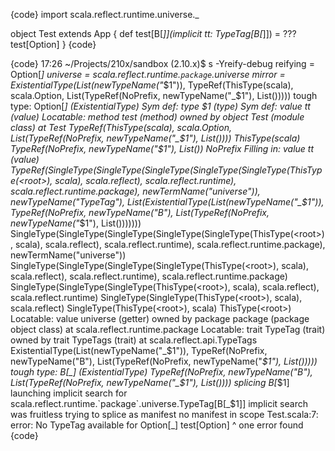 {code}
import scala.reflect.runtime.universe._

object Test extends App {
  def test[B[_]](implicit tt: TypeTag[B[_]]) = ???
  test[Option]
}
{code}

{code}
17:26 ~/Projects/210x/sandbox (2.10.x)$ s -Yreify-debug
reifying = Option[_]
universe = scala.reflect.runtime.`package`.universe
mirror = <empty>
ExistentialType(List(newTypeName("_$1")), TypeRef(ThisType(scala), scala.Option, List(TypeRef(NoPrefix, newTypeName("_$1"), List()))))
tough type: Option[_] (ExistentialType)
Sym def: type _$1 (type)
Sym def: value tt (value)
Locatable: method test (method) owned by object Test (module class) at Test
TypeRef(ThisType(scala), scala.Option, List(TypeRef(NoPrefix, newTypeName("_$1"), List())))
ThisType(scala)
TypeRef(NoPrefix, newTypeName("_$1"), List())
NoPrefix
Filling in: value tt (value)
TypeRef(SingleType(SingleType(SingleType(SingleType(SingleType(ThisType(<root>), scala), scala.reflect), scala.reflect.runtime), scala.reflect.runtime.package), newTermName("universe")), newTypeName("TypeTag"), List(ExistentialType(List(newTypeName("_$1")), TypeRef(NoPrefix, newTypeName("B"), List(TypeRef(NoPrefix, newTypeName("_$1"), List()))))))
SingleType(SingleType(SingleType(SingleType(SingleType(ThisType(<root>), scala), scala.reflect), scala.reflect.runtime), scala.reflect.runtime.package), newTermName("universe"))
SingleType(SingleType(SingleType(SingleType(ThisType(<root>), scala), scala.reflect), scala.reflect.runtime), scala.reflect.runtime.package)
SingleType(SingleType(SingleType(ThisType(<root>), scala), scala.reflect), scala.reflect.runtime)
SingleType(SingleType(ThisType(<root>), scala), scala.reflect)
SingleType(ThisType(<root>), scala)
ThisType(<root>)
Locatable: value universe (getter) owned by package package (package object class) at scala.reflect.runtime.package
Locatable: trait TypeTag (trait) owned by trait TypeTags (trait) at scala.reflect.api.TypeTags
ExistentialType(List(newTypeName("_$1")), TypeRef(NoPrefix, newTypeName("B"), List(TypeRef(NoPrefix, newTypeName("_$1"), List()))))
tough type: B[_] (ExistentialType)
TypeRef(NoPrefix, newTypeName("B"), List(TypeRef(NoPrefix, newTypeName("_$1"), List())))
splicing B[_$1]
launching implicit search for scala.reflect.runtime.`package`.universe.TypeTag[B[_$1]]
implicit search was fruitless
trying to splice as manifest
no manifest in scope
Test.scala:7: error: No TypeTag available for Option[_]
  test[Option]
      ^
one error found
{code}
